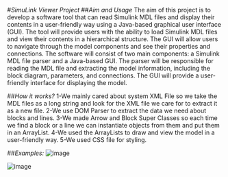 #_SimuLink Viewer Project_
##_Aim and Usage_
The aim of this project is to develop a software tool that can read Simulink MDL files and display their contents in a user-friendly way using a Java-based graphical user interface (GUI). The tool will provide users with the ability to load Simulink MDL files and view their contents in a hierarchical structure. The GUI will allow users to navigate through the model components and see their properties and connections. The software will consist of two main components: a Simulink MDL file parser and a Java-based GUI. The parser will be responsible for reading the MDL file and extracting the model information, including the block diagram, parameters, and connections. The GUI will provide a user-friendly interface for displaying the model.

##_How it works?_
1-We mainly cared about system XML File so we take the MDL files as a long string and look for the XML file we care for to extract it as a new file.
2-We use DOM Parser to extract the data we need about blocks and lines.
3-We made Arrow and Block Super Classes so each time we find a block or a line we can instantiate objects from them and put them in an ArrayList.
4-We used the ArrayLists to draw and view the model in a user-friendly way.
5-We used CSS file for styling.




##_Examples:_
![image](https://github.com/ElecSpartan/AdvProg_SimuLink_Viewer_Project/assets/112751175/88ff54c6-6c29-4f74-9c12-94748f418588)

![image](https://github.com/ElecSpartan/AdvProg_SimuLink_Viewer_Project/assets/112751175/295ca66d-aa1a-415c-bcdb-200046976609)
